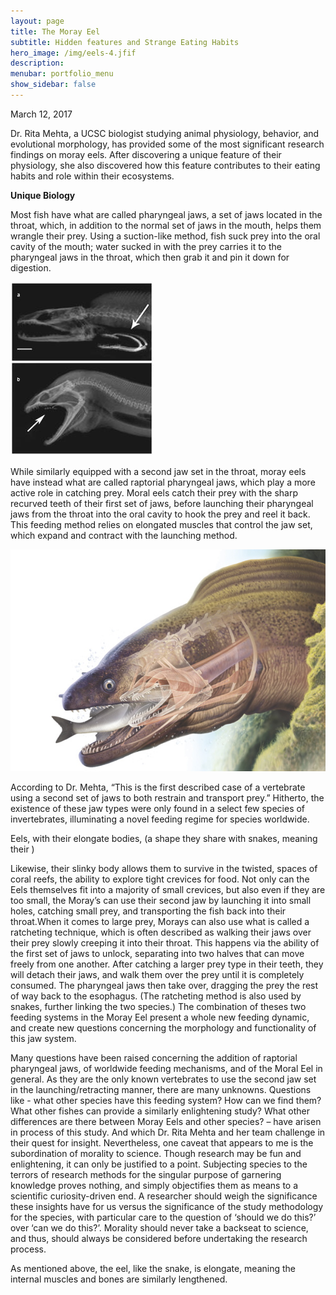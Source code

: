 ```yaml
---
layout: page
title: The Moray Eel
subtitle: Hidden features and Strange Eating Habits
hero_image: /img/eels-4.jfif
description: 
menubar: portfolio_menu
show_sidebar: false    	
---
```


March 12, 2017



Dr. Rita Mehta, a UCSC biologist studying animal physiology, behavior, and evolutional morphology, has provided some of the most significant research findings on moray eels. After discovering a unique feature of their physiology, she also discovered how this feature contributes to their eating habits and role within their ecosystems.

**Unique Biology**

Most fish have what are called pharyngeal jaws, a set of jaws located in the throat, which, in addition to the normal set of jaws in the mouth, helps them wrangle their prey. Using a suction-like method, fish suck prey into the oral cavity of the mouth; water sucked in with the prey carries it to the pharyngeal jaws in the throat, which then grab it and pin it down for digestion.

![](/img/moray-eel-jaw.jpg)

While similarly equipped with a second jaw set in the throat, moray eels have instead what are called raptorial pharyngeal jaws, which play a more active role in catching prey. Moral eels catch their prey with the sharp recurved teeth of their first set of jaws, before launching their pharyngeal jaws from the throat into the oral cavity to hook the prey and reel it back. This feeding method relies on elongated muscles that control the jaw set, which expand and contract with the launching method. 

![](/img/eels-2.jpg)

According to Dr. Mehta, “This is the first described case of a vertebrate using a second set of jaws to both restrain and transport prey.” Hitherto, the existence of these jaw types were only found in a select few species of invertebrates, illuminating a novel feeding regime for species worldwide.

Eels, with their elongate bodies, (a shape they share with snakes, meaning their )

 Likewise, their slinky body allows them to survive in the twisted, spaces of coral reefs, the ability to explore tight crevices for food. Not only can the Eels themselves fit into a majority of small crevices, but also even if they are too small, the Moray’s can use their second jaw by launching it into small holes, catching small prey, and transporting the fish back into their throat.When it comes to large prey, Morays can also use what is called a ratcheting technique, which is often described as walking their jaws over their prey slowly creeping it into their throat. This happens via the ability of the first set of jaws to unlock, separating into two halves that can move freely from one another. After catching a larger prey type in their teeth, they will detach their jaws, and walk them over the prey until it is completely consumed. The pharyngeal jaws then take over, dragging the prey the rest of way back to the esophagus. (The ratcheting method is also used by snakes, further linking the two species.) The combination of theses two feeding systems in the Moray Eel present a whole new feeding dynamic, and create new questions concerning the morphology and functionality of this jaw system.

Many questions have been raised concerning the addition of raptorial pharyngeal jaws, of worldwide feeding mechanisms, and of the Moral Eel in general. As they are the only known vertebrates to use the second jaw set in the launching/retracting manner, there are many unknowns. Questions like - what other species have this feeding system? How can we find them? What other fishes can provide a similarly enlightening study? What other differences are there between Moray Eels and other species? – have arisen in process of this study. And which Dr. Rita Mehta and her team challenge in their quest for insight. Nevertheless, one caveat that appears to me is the subordination of morality to science. Though research may be fun and enlightening, it can only be justified to a point. Subjecting species to the terrors of research methods for the singular purpose of garnering knowledge proves nothing, and simply objectifies them as means to a scientific curiosity-driven end. A researcher should weigh the significance these insights have for us versus the significance of the study methodology for the species, with particular care to the question of ‘should we do this?’ over ‘can we do this?’. Morality should never take a backseat to science, and thus, should always be considered before undertaking the research process.





As mentioned above, the eel, like the snake, is elongate, meaning the internal muscles and bones are similarly lengthened. 

